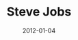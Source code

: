 ---
title: "Steve Jobs"
bookAuthor: "Walter Isaacson"
layout: book
format: "kindle"
recommended: "true"
date: "2012-01-04"
tag: book
projects: false
books: true
hidden: false
category: book
amazonLink: "http://amzn.to/2hiv5kp"
---